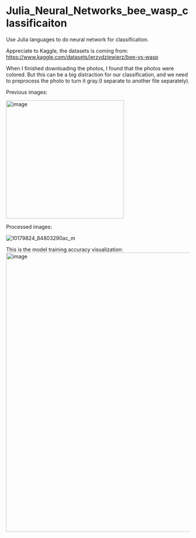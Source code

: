 # Julia_Neural_Networks_bee_wasp_classificaiton
Use Julia languages to do neural network for classification.

Appreciate to Kaggle, the datasets is coming from: https://www.kaggle.com/datasets/jerzydziewierz/bee-vs-wasp

When I finished downloading the photos, I found that the photos were colored. But this can be a big distraction for our classification, and we need to preprocess the photo to turn it gray.(I separate to another file separately).

Previous images:

<img width="323" alt="image" src="https://user-images.githubusercontent.com/100655843/182277455-6f38e115-5285-486d-969e-23ec40d033d4.png">

Processed images:

![10179824_84803290ac_m](https://user-images.githubusercontent.com/100655843/182277523-d9cfd82a-c280-4bf4-91a5-185b9a68b4ab.jpg)


This is the model training accuracy visualization:
<img width="763" alt="image" src="https://user-images.githubusercontent.com/100655843/182275896-61ab3397-ac55-49b6-af79-159b82402d0d.png">
